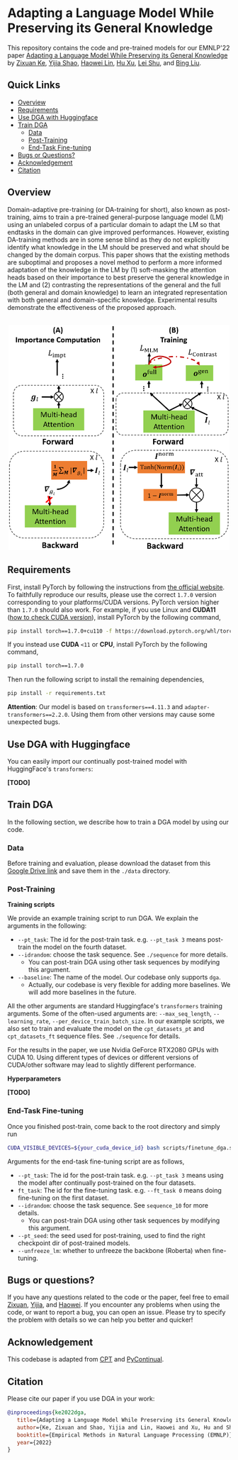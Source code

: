# Adapting a Language Model While Preserving its General Knowledge

This repository contains the code and pre-trained models for our EMNLP'22 paper [Adapting a Language Model While Preserving its General Knowledge](https://preview.aclanthology.org/emnlp-22-ingestion/2022.emnlp-main.693.pdf) by <a href="https://vincent950129.github.io/"> Zixuan Ke</a>, <a href="https://shaoyijia.github.io/">Yijia Shao</a>, <a href="https://linhaowei1.github.io/">Haowei Lin</a>, <a href="https://howardhsu.github.io/">Hu Xu</a>, <a href="https://leishu02.github.io/">Lei Shu</a>, and <a href="https://www.cs.uic.edu/~liub/">Bing Liu</a>.


## Quick Links

  - [Overview](#overview)
  - [Requirements](#requirements)
  - [Use DGA with Huggingface](#use-cpt-with-huggingface)
  - [Train DGA](#train-cpt)
    - [Data](#data)
    - [Post-Training](#post-training)
    - [End-Task Fine-tuning](#end-task-fine-tuning)
  - [Bugs or Questions?](#bugs-or-questions)
  - [Acknowledgement](#acknowledgement)
  - [Citation](#citation)

## Overview

Domain-adaptive pre-training (or DA-training for short), also known as post-training, aims to train a pre-trained general-purpose language model (LM) using an unlabeled corpus of a particular domain to adapt the LM so that endtasks in the domain can give improved performances. However, existing DA-training methods are in some sense blind as they do not explicitly identify what knowledge in the LM should be preserved and what should be changed by the domain corpus. This paper shows that the existing methods are suboptimal and proposes a novel method to perform a more informed adaptation of the knowledge in the LM by (1) soft-masking the attention heads based on their importance to best preserve the general knowledge in the LM and (2) contrasting the representations of the general and the full (both general and domain knowledge) to learn an integrated representation with both general and domain-specific knowledge. Experimental results demonstrate the effectiveness of the proposed approach.

<p align="center">
    <br>
    <a href="https://github.com/UIC-Liu-Lab/DGA">
        <img src="https://github.com/UIC-Liu-Lab/DGA/blob/main/figures/model.png" width="500"/>
    </a>    
    <br>
<p>

## Requirements

First, install PyTorch by following the instructions from [the official website](https://pytorch.org). To faithfully reproduce our results, please use the correct `1.7.0` version corresponding to your platforms/CUDA versions. PyTorch version higher than `1.7.0` should also work. For example, if you use Linux and **CUDA11** ([how to check CUDA version](https://varhowto.com/check-cuda-version/)), install PyTorch by the following command,

```bash
pip install torch==1.7.0+cu110 -f https://download.pytorch.org/whl/torch_stable.html
```

If you instead use **CUDA** `<11` or **CPU**, install PyTorch by the following command,

```bash
pip install torch==1.7.0
```


Then run the following script to install the remaining dependencies,

```bash
pip install -r requirements.txt
```

**Attention**: Our model is based on `transformers==4.11.3` and `adapter-transformers==2.2.0`. Using them from other versions may cause some unexpected bugs.

## Use DGA with Huggingface

You can easily import our continually post-trained model with HuggingFace's `transformers`:

**[TODO]**

## Train DGA

In the following section, we describe how to train a DGA model by using our code.

### Data

Before training and evaluation, please download the dataset from this [Google Drive link](https://drive.google.com/file/d/1_fAu9dPHUpFyAbAN1aBByib3tEVRlZpS/view?usp=sharing) and save them in the `./data` directory. 

### Post-Training

**Training scripts**

We provide an example training script to run DGA. We explain the arguments in the following:

* `--pt_task`: The id for the post-train task. e.g. `--pt_task 3` means post-train the model on the fourth dataset. 
* `--idrandom`: choose the task sequence. See `./sequence` for more details.
  * You can post-train DGA using other task sequences by modifying this argument.
* `--baseline`: The name of the model. Our codebase only supports `dga`.
  * Actually, our codebase is very flexible for adding more baselines. We will add more baselines in the future.


All the other arguments are standard Huggingface's `transformers` training arguments. Some of the often-used arguments are: `--max_seq_length`, `--learning_rate`, `--per_device_train_batch_size`. In our example scripts, we also set to train and evaluate the model on the `cpt_datasets_pt` and `cpt_datasets_ft` sequence files. See `./sequence` for details.

For the results in the paper, we use Nvidia GeForce RTX2080 GPUs with CUDA 10. Using different types of devices or different versions of CUDA/other software may lead to slightly different performance.

**Hyperparameters**

**[TODO]**


### End-Task Fine-tuning

Once you finished post-train, come back to the root directory and simply run

```bash
CUDA_VISIBLE_DEVICES=${your_cuda_device_id} bash scripts/finetune_dga.sh
```

Arguments for the end-task fine-tuning script are as follows,

* `--pt_task`: The id for the post-train task. e.g. `--pt_task 3` means using the model after continually post-trained on the four datasets. 
* `ft_task`: The id for the fine-tuning task. e.g. `--ft_task 0` means doing fine-tuning on the first dataset.
* `--idrandom`: choose the task sequence. See `sequence_10` for more details.
  * You can post-train DGA using other task sequences by modifying this argument.
* `--pt_seed`: the seed used for post-training, used to find the right checkpoint dir of post-trained models.
* `--unfreeze_lm`: whether to unfreeze the backbone (Roberta) when fine-tuning.

## Bugs or questions?
If you have any questions related to the code or the paper, feel free to email [Zixuan](`zke4@uic.edu`), [Yijia](shaoyj.pku.edu.cn), and [Haowei](`linhaowei@pku.edu.cn`). If you encounter any problems when using the code, or want to report a bug, you can open an issue. Please try to specify the problem with details so we can help you better and quicker!

## Acknowledgement
This codebase is adapted from [CPT](https://github.com/UIC-Liu-Lab/CPT) and [PyContinual](https://github.com/ZixuanKe/PyContinual).

## Citation

Please cite our paper if you use DGA in your work:

```bibtex
@inproceedings{ke2022dga,
   title={Adapting a Language Model While Preserving its General Knowledge},
   author={Ke, Zixuan and Shao, Yijia and Lin, Haowei and Xu, Hu and Shu, Lei, and Liu, Bing},
   booktitle={Empirical Methods in Natural Language Processing (EMNLP)},
   year={2022}
}
```
